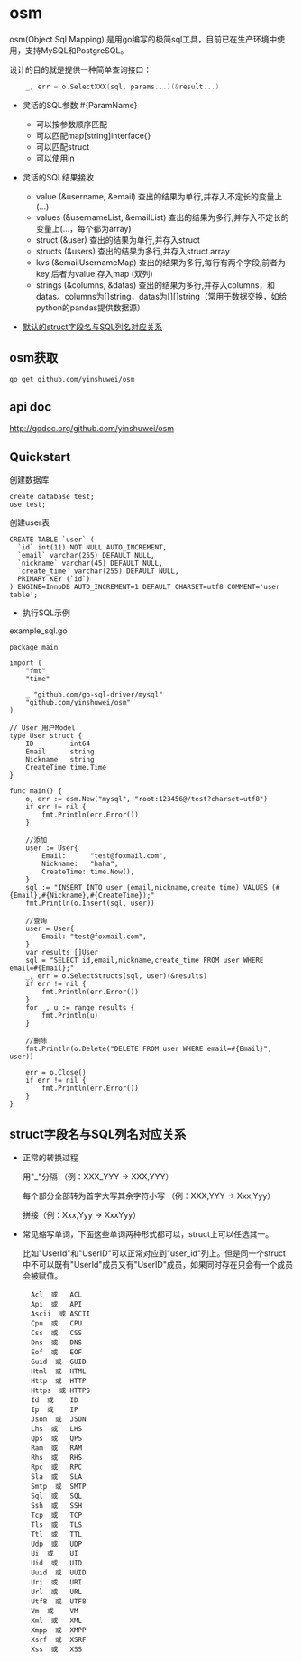 osm
===

osm(Object Sql Mapping) 是用go编写的极简sql工具，目前已在生产环境中使用，支持MySQL和PostgreSQL。

设计的目的就是提供一种简单查询接口：

```go
    _, err = o.SelectXXX(sql, params...)(&result...)
```


- 灵活的SQL参数 #{ParamName}
    - 可以按参数顺序匹配
    - 可以匹配map[string]interface{}
    - 可以匹配struct
    - 可以使用in

- 灵活的SQL结果接收
    - value (&username, &email) 查出的结果为单行,并存入不定长的变量上(...)
	- values (&usernameList, &emailList) 查出的结果为多行,并存入不定长的变量上(...，每个都为array)
	- struct (&user) 查出的结果为单行,并存入struct
	- structs (&users) 查出的结果为多行,并存入struct array
	- kvs (&emailUsernameMap) 查出的结果为多行,每行有两个字段,前者为key,后者为value,存入map (双列)
	- strings (&columns, &datas) 查出的结果为多行,并存入columns，和datas。columns为[]string，datas为[][]string（常用于数据交换，如给python的pandas提供数据源）

- [默认的struct字段名与SQL列名对应关系](#field_column_mapping)


## osm获取

    go get github.com/yinshuwei/osm

## api doc

http://godoc.org/github.com/yinshuwei/osm

## Quickstart

创建数据库
    
    create database test;
    use test;

创建user表
    
    CREATE TABLE `user` (
      `id` int(11) NOT NULL AUTO_INCREMENT,
      `email` varchar(255) DEFAULT NULL,
      `nickname` varchar(45) DEFAULT NULL,
      `create_time` varchar(255) DEFAULT NULL,
      PRIMARY KEY (`id`)
    ) ENGINE=InnoDB AUTO_INCREMENT=1 DEFAULT CHARSET=utf8 COMMENT='user table';

* 执行SQL示例

example_sql.go
    
    package main

    import (
        "fmt"
        "time"

        _ "github.com/go-sql-driver/mysql"
        "github.com/yinshuwei/osm"
    )

    // User 用户Model
    type User struct {
        ID         int64
        Email      string
        Nickname   string
        CreateTime time.Time
    }

    func main() {
        o, err := osm.New("mysql", "root:123456@/test?charset=utf8")
        if err != nil {
            fmt.Println(err.Error())
        }

        //添加
        user := User{
            Email:      "test@foxmail.com",
            Nickname:   "haha",
            CreateTime: time.Now(),
        }
        sql := "INSERT INTO user (email,nickname,create_time) VALUES (#{Email},#{Nickname},#{CreateTime});"
        fmt.Println(o.Insert(sql, user))

        //查询
        user = User{
            Email: "test@foxmail.com",
        }
        var results []User
        sql = "SELECT id,email,nickname,create_time FROM user WHERE email=#{Email};"
        _, err = o.SelectStructs(sql, user)(&results)
        if err != nil {
            fmt.Println(err.Error())
        }
        for _, u := range results {
            fmt.Println(u)
        }

        //删除
        fmt.Println(o.Delete("DELETE FROM user WHERE email=#{Email}", user))

        err = o.Close()
        if err != nil {
            fmt.Println(err.Error())
        }
    }

## <a id="field_column_mapping" name="field_column_mapping">struct字段名与SQL列名对应关系</a>

* 正常的转换过程

    用"_"分隔 （例：XXX_YYY -> XXX,YYY）

    每个部分全部转为首字大写其余字符小写 （例：XXX,YYY -> Xxx,Yyy）
    
    拼接（例：Xxx,Yyy -> XxxYyy）

* 常见缩写单词，下面这些单词两种形式都可以，struct上可以任选其一。
    
    比如"UserId"和"UserID"可以正常对应到"user_id"列上。但是同一个struct中不可以既有"UserId"成员又有"UserID"成员，如果同时存在只会有一个成员会被赋值。
    
        Acl  或   ACL 
        Api  或   API 
        Ascii  或 ASCII 
        Cpu  或   CPU 
        Css  或   CSS 
        Dns  或   DNS 
        Eof  或   EOF 
        Guid  或  GUID 
        Html  或  HTML 
        Http  或  HTTP 
        Https  或 HTTPS 
        Id  或    ID 
        Ip  或    IP 
        Json  或  JSON 
        Lhs  或   LHS 
        Qps  或   QPS 
        Ram  或   RAM 
        Rhs  或   RHS 
        Rpc  或   RPC 
        Sla  或   SLA 
        Smtp  或  SMTP 
        Sql  或   SQL 
        Ssh  或   SSH 
        Tcp  或   TCP 
        Tls  或   TLS 
        Ttl  或   TTL 
        Udp  或   UDP 
        Ui  或    UI 
        Uid  或   UID 
        Uuid  或  UUID 
        Uri  或   URI 
        Url  或   URL 
        Utf8  或  UTF8 
        Vm  或    VM 
        Xml  或   XML 
        Xmpp  或  XMPP 
        Xsrf  或  XSRF 
        Xss  或   XSS 

